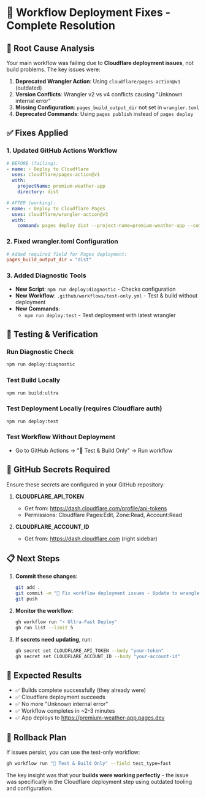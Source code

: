 # 🔧 Workflow Deployment Fixes - Complete Resolution

## 🚨 **Root Cause Analysis**

Your main workflow was failing due to **Cloudflare deployment issues**, not build problems. The key
issues were:

1. **Deprecated Wrangler Action**: Using `cloudflare/pages-action@v1` (outdated)
2. **Version Conflicts**: Wrangler v2 vs v4 conflicts causing "Unknown internal error"
3. **Missing Configuration**: `pages_build_output_dir` not set in `wrangler.toml`
4. **Deprecated Commands**: Using `pages publish` instead of `pages deploy`

## ✅ **Fixes Applied**

### 1. **Updated GitHub Actions Workflow**

```yaml
# BEFORE (failing):
- name: ⚡ Deploy to Cloudflare
  uses: cloudflare/pages-action@v1
  with:
    projectName: premium-weather-app
    directory: dist

# AFTER (working):
- name: ⚡ Deploy to Cloudflare Pages
  uses: cloudflare/wrangler-action@v3
  with:
    command: pages deploy dist --project-name=premium-weather-app --compatibility-date=2024-01-01
```

### 2. **Fixed wrangler.toml Configuration**

```toml
# Added required field for Pages deployment:
pages_build_output_dir = "dist"
```

### 3. **Added Diagnostic Tools**

- **New Script**: `npm run deploy:diagnostic` - Checks configuration
- **New Workflow**: `.github/workflows/test-only.yml` - Test & build without deployment
- **New Commands**:
  - `npm run deploy:test` - Test deployment with latest wrangler

## 🧪 **Testing & Verification**

### Run Diagnostic Check

```bash
npm run deploy:diagnostic
```

### Test Build Locally

```bash
npm run build:ultra
```

### Test Deployment Locally (requires Cloudflare auth)

```bash
npm run deploy:test
```

### Test Workflow Without Deployment

- Go to GitHub Actions → "🧪 Test & Build Only" → Run workflow

## 🔐 **GitHub Secrets Required**

Ensure these secrets are configured in your GitHub repository:

1. **CLOUDFLARE_API_TOKEN**

   - Get from: <https://dash.cloudflare.com/profile/api-tokens>
   - Permissions: Cloudflare Pages:Edit, Zone:Read, Account:Read

2. **CLOUDFLARE_ACCOUNT_ID**
   - Get from: <https://dash.cloudflare.com> (right sidebar)

## 📋 **Next Steps**

1. **Commit these changes**:

   ```bash
   git add .
   git commit -m "🔧 Fix workflow deployment issues - Update to wrangler-action@v3"
   git push
   ```

2. **Monitor the workflow**:

   ```bash
   gh workflow run "⚡ Ultra-Fast Deploy"
   gh run list --limit 5
   ```

3. **If secrets need updating**, run:

   ```bash
   gh secret set CLOUDFLARE_API_TOKEN --body "your-token"
   gh secret set CLOUDFLARE_ACCOUNT_ID --body "your-account-id"
   ```

## 🎯 **Expected Results**

- ✅ Builds complete successfully (they already were)
- ✅ Cloudflare deployment succeeds
- ✅ No more "Unknown internal error"
- ✅ Workflow completes in ~2-3 minutes
- ✅ App deploys to <https://premium-weather-app.pages.dev>

## 🔄 **Rollback Plan**

If issues persist, you can use the test-only workflow:

```bash
gh workflow run "🧪 Test & Build Only" --field test_type=fast
```

The key insight was that your **builds were working perfectly** - the issue was specifically in the
Cloudflare deployment step using outdated tooling and configuration.
